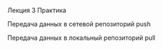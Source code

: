 Лекция 3 Практика

Передача данных в сетевой репозиторий push

Передача данных в локальный репозиторий pull
